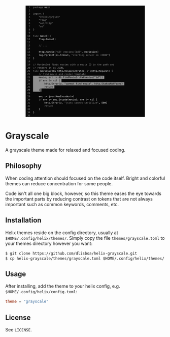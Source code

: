 <p align="center">
  <img src="showcase.png" alt="header" height="350"/>
</p>

# Grayscale

A grayscale theme made for relaxed and focused coding.

## Philosophy

When coding attention should focused on the code itself. Bright and colorful
themes can reduce concentration for some people.

Code isn't all one big block, however, so this theme eases the eye towards the
important parts by reducing contrast on tokens that are not always important
such as common keywords, comments, etc.

## Installation

Helix themes reside on the config directory, usually at
`$HOME/.config/helix/themes/`. Simply copy the file `themes/grayscale.toml` to
your themes directory however you want:

```shell
$ git clone https://github.com/dlisboa/helix-grayscale.git
$ cp helix-grayscale/themes/grayscale.toml $HOME/.config/helix/themes/
```

## Usage

After installing, add the theme to your helix config, e.g. `$HOME/.config/helix/config.toml`:

```toml
theme = "grayscale"
```

## License

See `LICENSE`.
